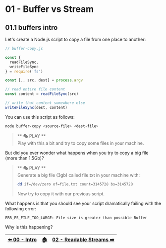 # 01 - Buffer vs Stream

## 01.1 buffers intro

Let's create a Node.js script to copy a file from one place to another:

```javascript
// buffer-copy.js

const {
  readFileSync,
  writeFileSync
} = require('fs')

const [,, src, dest] = process.argv

// read entire file content
const content = readFileSync(src)

// write that content somewhere else
writeFileSync(dest, content)
```

You can use this script as follows:

```bash
node buffer-copy <source-file> <dest-file>
```

> ** 🎭 PLAY **  
> Play with this a bit and try to copy some files in your machine.

But did you ever wonder what happens when you try to copy a big file (more than 1.5Gb)?

> ** 🎭 PLAY **  
> Generate a big file (3gb) called file.txt in your machine with:
>
> ```bash
> dd if=/dev/zero of=file.txt count=3145728 bs=3145728
> ```
>
> Now try to copy it with our previous script.

What happens is that you should see your script dramatically failing with the following error:

```plain
ERR_FS_FILE_TOO_LARGE: File size is greater than possible Buffer
```

Why is this happening?





| [⬅️ 00 - Intro](/README.md) | [🏠](/README.md)| [02 - Readable Streams ➡️](/02-readable-streams)|
|:--------------|:------:|------------------------------------------------:|
